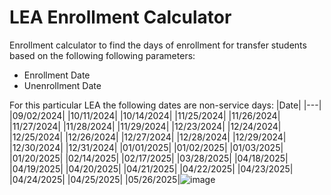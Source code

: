 # LEA Enrollment Calculator

Enrollment calculator to find the days of enrollment for transfer students based on the following following parameters:
- Enrollment Date
- Unenrollment Date

For this particular LEA the following dates are non-service days:
|Date|
|---|
|09/02/2024|
|10/11/2024|
|10/14/2024|
|11/25/2024|
|11/26/2024|
|11/27/2024|
|11/28/2024|
|11/29/2024|
|12/23/2024|
|12/24/2024|
|12/25/2024|
|12/26/2024|
|12/27/2024|
|12/28/2024|
|12/29/2024|
|12/30/2024|
|12/31/2024|
|01/01/2025|
|01/02/2025|
|01/03/2025|
|01/20/2025|
|02/14/2025|
|02/17/2025|
|03/28/2025|
|04/18/2025|
|04/19/2025|
|04/20/2025|
|04/21/2025|
|04/22/2025|
|04/23/2025|
|04/24/2025|
|04/25/2025|
|05/26/2025|![image](https://github.com/user-attachments/assets/963b550b-faac-47db-b45a-813aa99a866d)

